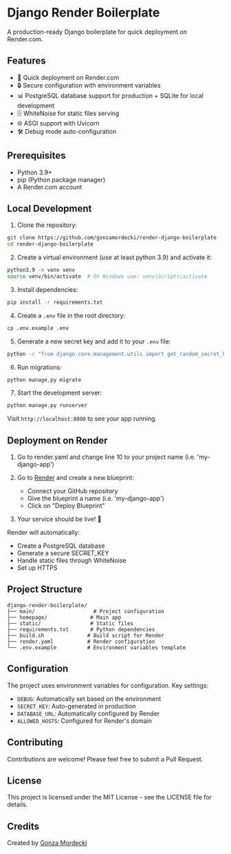 # Django Render Boilerplate

A production-ready Django boilerplate for quick deployment on Render.com.

## Features

- 🚀 Quick deployment on Render.com
- 🔒 Secure configuration with environment variables
- 📊 PostgreSQL database support for production + SQLite for local development
- 🗄️ WhiteNoise for static files serving
- 🌐 ASGI support with Uvicorn
- 🛠️ Debug mode auto-configuration

## Prerequisites

- Python 3.9+
- pip (Python package manager)
- A Render.com account

## Local Development

1. Clone the repository:
```bash
git clone https://github.com/gonzamordecki/render-django-boilerplate
cd render-django-boilerplate
```

2. Create a virtual environment (use at least python 3.9) and activate it:
```bash
python3.9 -m venv venv
source venv/bin/activate  # On Windows use: venv\Scripts\activate
```

3. Install dependencies:
```bash
pip install -r requirements.txt
```

4. Create a `.env` file in the root directory:
```bash
cp .env.example .env
```

5. Generate a new secret key and add it to your `.env` file:
```bash
python -c "from django.core.management.utils import get_random_secret_key; print(get_random_secret_key())"
```

6. Run migrations:
```bash
python manage.py migrate
```

7. Start the development server:
```bash
python manage.py runserver
```

Visit `http://localhost:8000` to see your app running.

## Deployment on Render

1. Go to render.yaml and change line 10 to your project name (i.e. 'my-django-app')

2. Go to [Render](https://render.com/) and create a new blueprint:
   - Connect your GitHub repository
   - Give the blueprint a name (i.e. 'my-django-app')
   - Click on "Deploy Blueprint"

3. Your service should be live! 🎉

Render will automatically:
- Create a PostgreSQL database
- Generate a secure SECRET_KEY
- Handle static files through WhiteNoise
- Set up HTTPS

## Project Structure

```
django-render-boilerplate/
├── main/                   # Project configuration
├── homepage/              # Main app
├── static/                # Static files
├── requirements.txt       # Python dependencies
├── build.sh              # Build script for Render
├── render.yaml           # Render configuration
└── .env.example          # Environment variables template
```

## Configuration

The project uses environment variables for configuration. Key settings:

- `DEBUG`: Automatically set based on the environment
- `SECRET_KEY`: Auto-generated in production
- `DATABASE_URL`: Automatically configured by Render
- `ALLOWED_HOSTS`: Configured for Render's domain

## Contributing

Contributions are welcome! Please feel free to submit a Pull Request.

## License

This project is licensed under the MIT License - see the LICENSE file for details.

## Credits

Created by [Gonza Mordecki](https://github.com/gonzamordecki)
